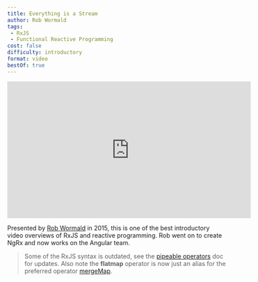 ```yaml
---
title: Everything is a Stream
author: Rob Wormald
tags:
 - RxJS
 - Functional Reactive Programming
cost: false
difficulty: introductory
format: video
bestOf: true
---
```

<iframe width="560" height="315" src="https://www.youtube.com/embed/UHI0AzD_WfY" frameborder="0" allow="accelerometer; autoplay; encrypted-media; gyroscope; picture-in-picture" allowfullscreen></iframe>

Presented by [Rob Wormald](https://twitter.com/robwormald) in 2015, this is one of the best introductory video overviews of RxJS and reactive programming. Rob went on to create NgRx and now works on the Angular team.

> Some of the RxJS syntax is outdated, see the [pipeable operators](https://rxjs.dev/guide/v6/pipeable-operators) doc for updates. Also note the **flatmap** operator is now just an alias for the preferred operator [mergeMap](https://rxjs.dev/api/operators/mergeMap).